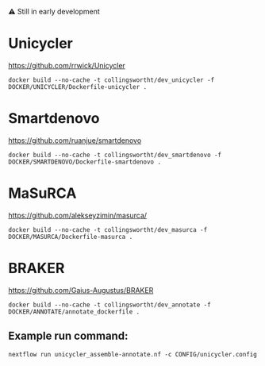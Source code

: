 :warning: Still in early development

# Unicycler
https://github.com/rrwick/Unicycler
```
docker build --no-cache -t collingswortht/dev_unicycler -f DOCKER/UNICYCLER/Dockerfile-unicycler .
```

# Smartdenovo
https://github.com/ruanjue/smartdenovo
```
docker build --no-cache -t collingswortht/dev_smartdenovo -f DOCKER/SMARTDENOVO/Dockerfile-smartdenovo .
```

# MaSuRCA
https://github.com/alekseyzimin/masurca/
```
docker build --no-cache -t collingswortht/dev_masurca -f DOCKER/MASURCA/Dockerfile-masurca .
```

# BRAKER
https://github.com/Gaius-Augustus/BRAKER
```
docker build --no-cache -t collingswortht/dev_annotate -f DOCKER/ANNOTATE/annotate_dockerfile .
```

## Example run command:
```
nextflow run unicycler_assemble-annotate.nf -c CONFIG/unicycler.config
```

